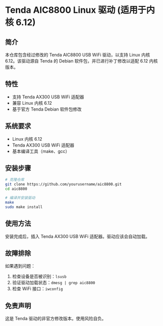 # Tenda AIC8800 Linux 驱动 (适用于内核 6.12)

## 简介
本仓库包含经过修改的 Tenda AIC8800 USB WiFi 驱动，以支持 Linux 内核 6.12。该驱动源自 Tenda 的 Debian 软件包，并已进行补丁修改以适配 6.12 内核版本。

## 特性
- 支持 Tenda AX300 USB WiFi 适配器
- 兼容 Linux 内核 6.12
- 基于官方 Tenda Debian 软件包修改

## 系统要求
- Linux 内核 6.12
- Tenda AX300 USB WiFi 适配器
- 基本编译工具（make、gcc）

## 安装步骤
```bash
# 克隆仓库
git clone https://github.com/yourusername/aic8800.git
cd aic8800

# 编译并安装驱动
make
sudo make install
```

## 使用方法
安装完成后，插入 Tenda AX300 USB WiFi 适配器。驱动应该会自动加载。

## 故障排除
如果遇到问题：
1. 检查设备是否被识别：`lsusb`
2. 验证驱动加载状态：`dmesg | grep aic8800`
3. 检查 WiFi 接口：`iwconfig`

## 免责声明
这是 Tenda 驱动的非官方修改版本。使用风险自负。
